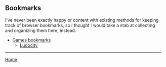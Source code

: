 ## Bookmarks

I've never been exactly happy or content with existing methods for keeping track
of browser bookmarks, so I thought I would take a stab at collecting and
organizing them here, instead.

- [Games bookmarks](bookmarks/games.md)
  - [Ludocity](bookmarks/games/ludocity.md)

---

[Home](/wiki)
